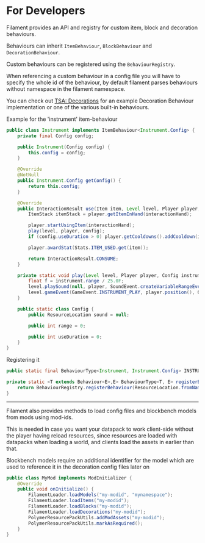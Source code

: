 # For Developers

Filament provides an API and registry for custom item, block and decoration behaviours.

Behaviours can inherit `ItemBehaviour`, `BlockBehaviour` and `DecorationBehaviour`.

Custom behaviours can be registered using the `BehaviourRegistry`.

When referencing a custom behaviour in a config file you will have to specify the whole id of the behaviour, by default filament parses behaviours without namespace in the filament namespace.

You can check out [TSA: Decorations](https://github.com/tomalbrc/tsa-decorations/blob/main/src/main/java/de/tomalbrc/decorations/carpentry/CarpentryBehaviour.java) for an example Decoration Behaviour implementation or one of the various built-in behaviours. 

Example for the 'instrument' item-behaviour
```java
public class Instrument implements ItemBehaviour<Instrument.Config> {
    private final Config config;

    public Instrument(Config config) {
        this.config = config;
    }

    @Override
    @NotNull
    public Instrument.Config getConfig() {
        return this.config;
    }

    @Override
    public InteractionResult use(Item item, Level level, Player player, InteractionHand interactionHand) {
        ItemStack itemStack = player.getItemInHand(interactionHand);

        player.startUsingItem(interactionHand);
        play(level, player, config);
        if (config.useDuration > 0) player.getCooldowns().addCooldown(itemStack, config.useDuration);

        player.awardStat(Stats.ITEM_USED.get(item));

        return InteractionResult.CONSUME;
    }

    private static void play(Level level, Player player, Config instrument) {
        float f = instrument.range / 25.0F;
        level.playSound(null, player, SoundEvent.createVariableRangeEvent(instrument.sound), SoundSource.RECORDS, f, 1.0F);
        level.gameEvent(GameEvent.INSTRUMENT_PLAY, player.position(), GameEvent.Context.of(player));
    }

    public static class Config {
        public ResourceLocation sound = null;

        public int range = 0;

        public int useDuration = 0;
    }
}
```


Registering it
```java
public static final BehaviourType<Instrument, Instrument.Config> INSTRUMENT = registerBehaviour("instrument", Instrument.class);

private static <T extends Behaviour<E>,E> BehaviourType<T, E> registerBehaviour(String name, Class<T> type) {
    return BehaviourRegistry.registerBehaviour(ResourceLocation.fromNamespaceAndPath(MOD_ID, name), type);
}
```

---

Filament also provides methods to load config files and blockbench models from mods using mod-ids.

This is needed in case you want your datapack to work client-side without the player having reload resources, since resources are loaded with datapacks when loading a world, and clients load the assets in earlier than that.

Blockbench models require an additional identifier for the model which are used to reference it in the decoration config files later on

```java
public class MyMod implements ModInitializer {
    @Override
    public void onInitialize() {
        FilamentLoader.loadModels("my-modid", "mynamespace");
        FilamentLoader.loadItems("my-modid");
        FilamentLoader.loadBlocks("my-modid");
        FilamentLoader.loadDecorations("my-modid");
        PolymerResourcePackUtils.addModAssets("my-modid");
        PolymerResourcePackUtils.markAsRequired();
    }
}
```
